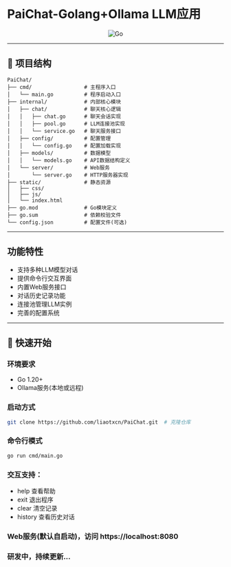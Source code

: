 # PaiChat-Golang+Ollama LLM应用

<div align="center">  

![Go](https://img.shields.io/badge/Go-00ADD8?style=for-the-badge&logo=go&logoColor=white)  

</div>  

---

## 📂 项目结构  

```plaintext
PaiChat/
├── cmd/                 # 主程序入口
│   └── main.go          # 程序启动入口
├── internal/            # 内部核心模块
│   ├── chat/            # 聊天核心逻辑
│   │   ├── chat.go      # 聊天会话实现
│   │   ├── pool.go      # LLM连接池实现
│   │   └── service.go   # 聊天服务接口
│   ├── config/          # 配置管理
│   │   └── config.go    # 配置加载实现
│   ├── models/          # 数据模型
│   │   └── models.go    # API数据结构定义
│   └── server/          # Web服务
│       └── server.go    # HTTP服务器实现
├── static/              # 静态资源
│   ├── css/             
│   ├── js/              
│   └── index.html       
├── go.mod               # Go模块定义
├── go.sum               # 依赖校验文件
└── config.json          # 配置文件(可选)
```

---

## 功能特性
- 支持多种LLM模型对话
- 提供命令行交互界面
- 内置Web服务接口
- 对话历史记录功能
- 连接池管理LLM实例
- 完善的配置系统

---

## 🚀 快速开始
### 环境要求
- Go 1.20+
- Ollama服务(本地或远程)
### 启动方式 
```bash
git clone https://github.com/liaotxcn/PaiChat.git  # 克隆仓库
```
### 命令行模式
```bash
go run cmd/main.go
```
### 交互支持：
- help 查看帮助
- exit 退出程序
- clear 清空记录
- history 查看历史对话
### Web服务(默认自启动)，访问 https://localhost:8080

### 研发中，持续更新...
